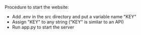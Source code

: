Procedure to start the website:
- Add .env in the src directory and put a variable name "KEY"
- Assign "KEY" to any string ("KEY" is similar to an API)
- Run app.py to start the server
